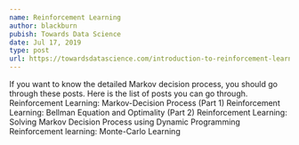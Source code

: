 ```yaml
---
name: Reinforcement Learning
author: blackburn
pubish: Towards Data Science
date: Jul 17, 2019
type: post
url: https://towardsdatascience.com/introduction-to-reinforcement-learning-markov-decision-process-44c533ebf8da
---
```


If you want to know the detailed Markov decision process, you should go through these posts.
Here is the list of posts you can go through.
Reinforcement Learning: Markov-Decision Process (Part 1)
Reinforcement Learning: Bellman Equation and Optimality (Part 2)
Reinforcement Learning: Solving Markov Decision Process using Dynamic Programming
Reinforcement learning: Monte-Carlo Learning
